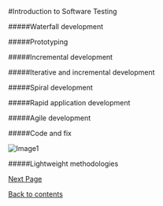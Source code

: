 #Introduction to Software Testing

#####Waterfall development

#####Prototyping

#####Incremental development

#####Iterative and incremental development

#####Spiral development

#####Rapid application development

#####Agile development

#####Code and fix

![Image1](http://www.ciamberlini.it/wp-content/uploads/2013/02/codefix.png)

#####Lightweight methodologies

[Next Page](https://github.com/Krithika-Balan2290/Rational-Unified-Process/blob/master/docs/unified.md)

[Back to contents](https://github.com/Krithika-Balan2290/Rational-Unified-Process/blob/master/Index.md)
